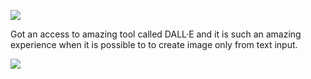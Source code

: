 ![](https://media3.giphy.com/media/XIDD9ivcLLzIoLFxCC/giphy.gif?cid=ecf05e47e3mach670hkgnn512847sivju9tq8npgafomvtra&rid=giphy.gif&ct=g)










Got an access to amazing tool called DALL·E and it is such an amazing experience when it is possible to to create image only from text input. 


![](https://media0.giphy.com/media/oJx848nWCDYJn87xku/giphy.gif)
